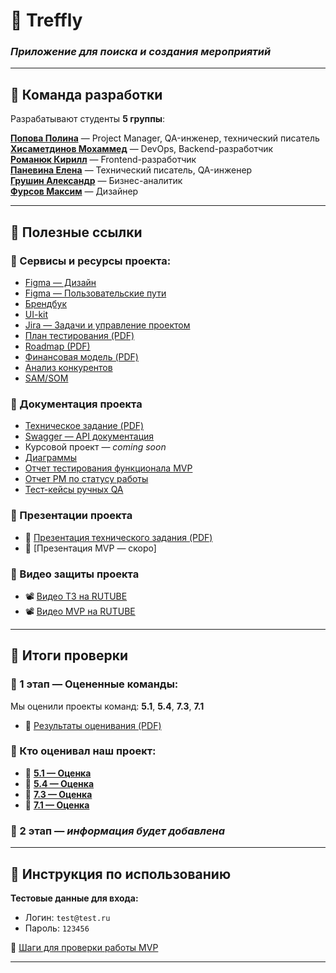 # 🎉 Treffly
### *Приложение для поиска и создания мероприятий*

---

## 👥 Команда разработки

Разрабатывают студенты **5 группы**:

[**Попова Полина**](https://github.com/aksi-w) — Project Manager, QA-инженер, технический писатель  
[**Хисаметдинов Мохаммед**](https://github.com/m1ll3r1337) — DevOps, Backend-разработчик  
[**Романюк Кирилл**](https://github.com/Goddo-ro) — Frontend-разработчик  
[**Паневина Елена**](https://github.com/lpanevinaa) — Технический писатель, QA-инженер  
[**Грушин Александр**](https://github.com/AlexanderGrushin) — Бизнес-аналитик  
[**Фурсов Максим**](https://github.com/n0l1t) — Дизайнер  

---

## 🔗 Полезные ссылки

### 📌 Сервисы и ресурсы проекта:

- [Figma — Дизайн](https://www.figma.com/design/VI0b0Bb5HUwBAaYRa75ZLN/Treffly-Design?node-id=0-1&p=f&t=8vVMUfeD4KoCMWQW-0)  
- [Figma — Пользовательские пути](https://www.figma.com/board/yQYBPuryMVMwBe3qRSLAXl/Untitled?node-id=0-1)  
- [Брендбук](https://www.figma.com/design/VI0b0Bb5HUwBAaYRa75ZLN/Treffly-Design?node-id=748-3228&p=f&t=hLZsMtqvSsQ1kkSJ-0)  
- [UI-kit](https://www.figma.com/design/VI0b0Bb5HUwBAaYRa75ZLN/Treffly-Design?node-id=293-860&p=f&t=8vVMUfeD4KoCMWQW-0)  
- [Jira — Задачи и управление проектом](https://id.atlassian.com/invite/p/jira-software?id=A8uWIvqWR16OaV9IjQxXDw)  
- [План тестирования (PDF)](https://github.com/TrefflyTeam/documentation/blob/main/testing/%D0%A2%D0%B5%D1%81%D1%82%D0%B8%D1%80%D0%BE%D0%B2%D0%B0%D0%BD%D0%B8%D0%B5%20%D0%BF%D1%80%D0%B8%D0%BB%D0%BE%D0%B6%D0%B5%D0%BD%D0%B8%D1%8F%20Treffly.pdf)  
- [Roadmap (PDF)](https://github.com/TrefflyTeam/documentation/blob/main/business%20analytics/TrefflyRoadmap.pdf)  
- [Финансовая модель (PDF)](https://github.com/TrefflyTeam/documentation/blob/main/business%20analytics/%D0%A4%D0%B8%D0%BD%D0%B0%D0%BD%D1%81%D0%BE%D0%B2%D0%B0%D1%8F%20%D0%9C%D0%BE%D0%B4%D0%B5%D0%BB%D1%8C.pdf)  
- [Анализ конкурентов](https://github.com/TrefflyTeam/documentation/blob/main/business%20analytics/%D0%90%D0%BD%D0%B0%D0%BB%D0%B8%D0%B7%20%D0%BA%D0%BE%D0%BD%D0%BA%D1%83%D1%80%D0%B5%D0%BD%D1%82%D0%BE%D0%B2.pdf)  
- [SAM/SOM](https://github.com/TrefflyTeam/documentation/blob/main/business%20analytics/SAM_SOM.pdf)  

### 📜 Документация проекта

- [Техническое задание (PDF)](https://github.com/TrefflyTeam/documentation/blob/main/technical%20specification/%D0%A2%D0%B5%D1%85%D0%BD%D0%B8%D1%87%D0%B5%D1%81%D0%BA%D0%BE%D0%B5%20%D0%B7%D0%B0%D0%B4%D0%B0%D0%BD%D0%B8%D0%B5.pdf)  
- [Swagger — API документация](https://trefflyteam.github.io/backend/)  
- Курсовой проект — *coming soon*  
- [Диаграммы](https://github.com/TrefflyTeam/documentation/tree/main/diagrams)
- [Отчет тестирования функционала MVP](https://github.com/TrefflyTeam/documentation/blob/main/testing/%D0%9E%D1%82%D1%87%D0%B5%D1%82%20%D1%82%D0%B5%D1%81%D1%82%D0%B8%D1%80%D0%BE%D0%B2%D0%B0%D0%BD%D0%B8%D1%8F.pdf)
- [Отчет PM по статусу работы](https://docs.google.com/document/d/1PHurUxTRRy40FrSy-0-v7DN3K_pPbr3Raw3WG-_-JSE/edit?usp=sharing)
- [Тест-кейсы ручных QA](https://docs.google.com/spreadsheets/d/1e8xFmVKIN5wnw6jL_gP1S7asH0imSnEqFnSrKxfe1zo/edit?usp=sharing)

### 🎤 Презентации проекта

- 🧾 [Презентация технического задания (PDF)](https://github.com/TrefflyTeam/documentation/blob/main/technical%20specification/%D0%9F%D1%80%D0%B5%D0%B7%D0%B5%D0%BD%D1%82%D0%B0%D1%86%D0%B8%D1%8F%20%D1%82%D0%B5%D1%85%D0%BD%D0%B8%D1%87%D0%B5%D1%81%D0%BA%D0%BE%D0%B3%D0%BE%20%D0%B7%D0%B0%D0%B4%D0%B0%D0%BD%D0%B8%D1%8F.pdf)  
- 🧾 [Презентация MVP — скоро]  

### 🎥 Видео защиты проекта

- 📽 [Видео ТЗ на RUTUBE](https://rutube.ru/video/0e4519c7c98fea92060a34811d71f328/)  
- 📽 [Видео MVP на RUTUBE](https://rutube.ru/video/132aec1d247b6784fda1e7b52e103f89/)  

---

## 💬 Итоги проверки

### 📌 1 этап — Оцененные команды:
Мы оценили проекты команд: **5.1**, **5.4**, **7.3**, **7.1**

- 📄 [Результаты оценивания (PDF)](https://github.com/TrefflyTeam/documentation/blob/main/%D0%A0%D0%B5%D0%B7%D1%83%D0%BB%D1%8C%D1%82%D0%B0%D1%82%D1%8B%20%D0%BE%D1%86%D0%B5%D0%BD%D0%B8%D0%B2%D0%B0%D0%BD%D0%B8%D1%8F%20%D0%BE%D1%82%20%D0%BA%D0%BE%D0%BC%D0%B0%D0%BD%D0%B4%D1%8B%205.3.pdf)

### 📌 Кто оценивал наш проект:

- 🔹 [**5.1 — Оценка**](https://github.com/capti/Cardly/blob/main/Documentation/%D0%A4%D0%B8%D0%B4%D0%B1%D1%8D%D0%BA.pdf)  
- 🔹 [**5.4 — Оценка**](https://github.com/TP-Jobsy/jobsy-docs/blob/main/%D0%A7%D0%B5%D0%BA%D0%BB%D0%B8%D1%81%D1%82%201%20%D1%8D%D1%82%D0%B0%D0%BF.pdf)  
- 🔹 [**7.3 — Оценка**](https://github.com/Vlad-gw/task-planner-app/blob/main/documentation/Punctualis%20%D0%A7%D0%B5%D0%BA%D0%BB%D0%B8%D1%81%D1%82%201.pdf)  
- 🔹 [**7.1 — Оценка**](https://github.com/TP-RENTPLACE/RENTPLACE/blob/main/%D0%94%D0%BE%D0%BA%D1%83%D0%BC%D0%B5%D0%BD%D1%82%D0%B0%D1%86%D0%B8%D1%8F/%D0%A7%D0%B5%D0%BA-%D0%BB%D0%B8%D1%81%D1%82%201%20%D1%8D%D1%82%D0%B0%D0%BF.pdf)

### 📌 2 этап — *информация будет добавлена*

---

## 📖 Инструкция по использованию

**Тестовые данные для входа:**

- Логин: `test@test.ru`  
- Пароль: `123456`  

📄 [Шаги для проверки работы MVP](https://docs.google.com/document/d/1QITDOBfmBMsHwE2z-mQqgxBthdkyMOsrP8gohnDjyHg/edit?tab=t.0)

---
